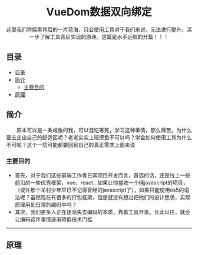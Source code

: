 <div align="center">
  <h1>VueDom数据双向绑定</h1>
  <p>这里我们将探索背后的一片蓝海，只会使用工具对于我们来说，无法进行提升。深一步了解工具背后实现的原理。这篇是水手远航的开篇！！！</p>
  <p></p>
</div>

## 目录

- [目录](#目录)
- [简介](#简介)
  - [主要目的](#主要目的)
- [原理](#原理)


## 简介

  <p style="text-indent:2em;">原本可以是一条咸鱼的我，可以混吃等死，学习这种事情，那么痛苦。为什么要去走出自己的舒适区呢？老老实实上班摸鱼不可以吗？学会如何使用工具为什么不可呢？这个一切可能都要回到自己的真正需求上面来说</p>

### 主要目的

- 首先，对于我们这些前端工作者日常项目开发而言，首选的话，还是线上一些前沿的一些优秀框架，vue，react...如果让你接收一个纯javascript的项目，（或许那个羊村少年早已不记得曾经的javascript了），如果只能使用es5的语法呢？虽然现在有很多的打包框架，但是就没有想过把他们的设计思想，实现原理用到日常的编码中吗？
- 其次，我们更多人正在逐渐失去编码的本质，靠着工具开发。长此以往，就会让编码这件事情逐渐降低技术门槛

---

## 原理
